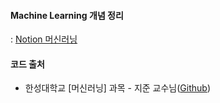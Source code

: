 #### Machine Learning 개념 정리  
: [Notion 머신러닝](https://handsome-umbrella-c52.notion.site/a887c58b105a44d287c8f5d045e56f4e?pvs=4)

#### 코드 출처  
- 한성대학교 [머신러닝] 과목 - 지준 교수님([Github](https://github.com/junji64/Machine-Learning))